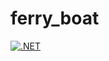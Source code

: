 # ferry_boat
[![.NET](https://github.com/Phumzakose/ferry_boat/actions/workflows/dotnet-desktop.yml/badge.svg)](https://github.com/Phumzakose/ferry_boat/actions/workflows/dotnet-desktop.yml)
